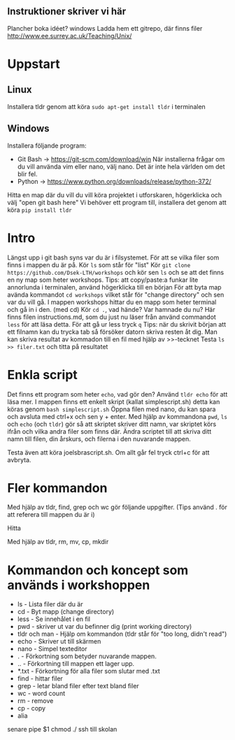 ## Instruktioner skriver vi här

Plancher
boka idéet?
windows
Ladda hem ett gitrepo, där finns filer
http://www.ee.surrey.ac.uk/Teaching/Unix/

# Uppstart

## Linux

Installera tldr genom att köra `sudo apt-get install tldr` i terminalen

## Windows

Installera följande program:

* Git Bash -> https://git-scm.com/download/win
  När installerna frågar om du vill använda vim eller nano, välj nano. Det är inte hela världen om det blir fel.
* Python -> https://www.python.org/downloads/release/python-372/

Hitta en map där du vill du vill köra projektet i utforskaren, högerklicka och välj "open git bash here"
Vi behöver ett program till, installera det genom att köra `pip install tldr`

# Intro

Längst upp i git bash syns var du är i filsystemet.
För att se vilka filer som finns i mappen du är på. Kör `ls` som står för "list"
Kör `git clone https://github.com/Dsek-LTH/workshops` och kör sen `ls` och se att det finns en ny map som heter workshops.
Tips: att copy/paste:a funkar lite annorlunda i terminalen, använd högerklicka till en början
För att byta map avända kommandot `cd workshops` vilket står för "change directory" och sen var du vill gå.
I mappen workshops hittar du en mapp som heter terminal och gå in i den. (med cd)
Kör `cd .`, vad hände? Var hamnade du nu?
Här finns filen instructions.md, som du just nu läser från använd commandot `less` för att läsa detta.
För att gå ur less tryck `q`
Tips: när du skrivit början att ett filnamn kan du trycka tab så försöker datorn skriva resten åt dig.
Man kan skriva resultat av kommadon till en fil med hjälp av >>-tecknet
Testa `ls >> filer.txt` och titta på resultatet

# Enkla script
Det finns ett program som heter `echo`, vad gör den? Använd `tldr echo` för att läsa mer.
I mappen finns ett enkelt skript (kallat simplescript.sh) detta kan köras genom `bash simplescript.sh`
Öppna filen med nano, du kan spara och avsluta med ctrl+x och sen y + enter.
Med hjälp av kommandona `pwd`, `ls` och `echo` (och `tldr`) gör så att skriptet skriver ditt namn, var skriptet körs ifrån och vilka andra filer som finns där.
Ändra scriptet till att skriva ditt namn till filen, din årskurs, och filerna i den nuvarande mappen.

Testa även att köra joelsbrascript.sh. Om allt går fel tryck ctrl+c för att avbryta.

# Fler kommandon
Med hjälp av tldr, find, grep och wc gör följande uppgifter. (Tips använd . för att referera till mappen du är i)

Hitta 

Med hjälp av tldr, rm, mv, cp, mkdir

# Kommandon och koncept som används i workshoppen

* ls - Lista filer där du är
* cd - Byt mapp (change directory)
* less - Se innehålet i en fil
* pwd - skriver ut var du befinner dig (print working directory)
* tldr och man - Hjälp om kommandon (tldr står för "too long, didn't read")
* echo - Skriver ut till skärmen
* nano - Simpel texteditor
* . - Förkortning som betyder nuvarande mappen.
* .. - Förkortning till mappen ett lager upp.
* \*.txt - Förkortning för alla filer som slutar med .txt
* find - hittar filer
* grep - letar bland filer efter text bland filer
* wc - word count
* rm - remove 
* cp - copy
* alia



 senare
 pipe 
 $1
chmod ./
 ssh till skolan
